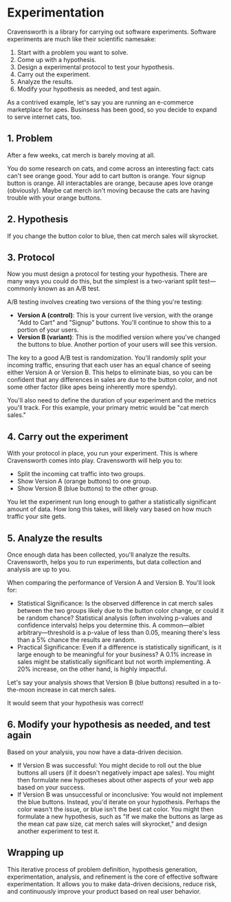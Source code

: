 # Experimentation

Cravensworth is a library for carrying out software experiments. Software
experiments are much like their scientific namesake:

1. Start with a problem you want to solve.
2. Come up with a hypothesis.
3. Design a experimental protocol to test your hypothesis.
4. Carry out the experiment.
5. Analyze the results.
6. Modify your hypothesis as needed, and test again.

As a contrived example, let's say you are running an e-commerce marketplace for
apes. Businsess has been good, so you decide to expand to serve internet cats,
too.

## 1. Problem

After a few weeks, cat merch is barely moving at all.

You do some research on cats, and come across an interesting fact: cats can't
see orange good. Your add to cart button is orange. Your signup button is
orange. All interactables are orange, because apes love orange (obviously).
Maybe cat merch isn't moving because the cats are having trouble with your
orange buttons.

## 2. Hypothesis

If you change the button color to blue, then cat merch sales will skyrocket.

## 3. Protocol

Now you must design a protocol for testing your hypothesis. There are many ways
you could do this, but the simplest is a two-variant split test—commonly known
as an A/B test.

A/B testing involves creating two versions of the thing you're testing:

* **Version A (control)**: This is your current live version, with the orange
    "Add to Cart" and "Signup" buttons. You'll continue to show this to a
    portion of your users.
* **Version B (variant)**: This is the modified version where you've changed the
    buttons to blue. Another portion of your users will see this version.

The key to a good A/B test is randomization. You'll randomly split your incoming
traffic, ensuring that each user has an equal chance of seeing either Version A
or Version B. This helps to eliminate bias, so you can be confident that any
differences in sales are due to the button color, and not some other factor
(like apes being inherently more spendy).

You'll also need to define the duration of your experiment and the metrics
you'll track. For this example, your primary metric would be "cat merch sales."

## 4. Carry out the experiment

With your protocol in place, you run your experiment. This is where Cravensworth
comes into play. Cravensworth will help you to:

* Split the incoming cat traffic into two groups.
* Show Version A (orange buttons) to one group.
* Show Version B (blue buttons) to the other group.

You let the experiment run long enough to gather a statistically significant
amount of data. How long this takes, will likely vary based on how much traffic
your site gets.

## 5. Analyze the results

Once enough data has been collected, you'll analyze the results. Cravensworth,
helps you to run experiments, but data collection and analysis are up to you.

When comparing the performance of Version A and Version B. You'll look for:

* Statistical Significance: Is the observed difference in cat merch sales
    between the two groups likely due to the button color change, or could it be
    random chance? Statistical analysis (often involving p-values and confidence
    intervals) helps you determine this. A common—albiet arbitrary—threshold is
    a p-value of less than 0.05, meaning there's less than a 5% chance the
    results are random.
* Practical Significance: Even if a difference is statistically significant, is
    it large enough to be meaningful for your business? A 0.1% increase in sales
    might be statistically significant but not worth implementing. A 20%
    increase, on the other hand, is highly impactful.

Let's say your analysis shows that Version B (blue buttons) resulted in a
to-the-moon increase in cat merch sales.

It would seem that your hypothesis was correct!

## 6. Modify your hypothesis as needed, and test again

Based on your analysis, you now have a data-driven decision.

* If Version B was successful: You might decide to roll out the blue buttons
    all users (if it doesn't negatively impact ape sales). You might then
    formulate new hypotheses about other aspects of your web app based on your
    success.
* If Version B was unsuccessful or inconclusive: You would not implement the
    blue buttons. Instead, you'd iterate on your hypothesis. Perhaps the color
    wasn't the issue, or blue isn't the best cat color. You might then formulate
    a new hypothesis, such as "If we make the buttons as large as the mean cat
    paw size, cat merch sales will skyrocket," and design another experiment to
    test it.

## Wrapping up

This iterative process of problem definition, hypothesis generation,
experimentation, analysis, and refinement is the core of effective software
experimentation. It allows you to make data-driven decisions, reduce risk, and
continuously improve your product based on real user behavior.
